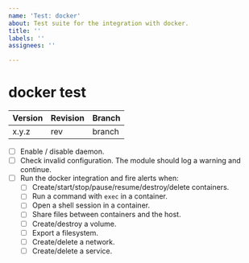 ```yaml
---
name: 'Test: docker'
about: Test suite for the integration with docker.
title: ''
labels: ''
assignees: ''

---
```


# docker test

| Version | Revision | Branch |
| --- | --- | --- |
| x.y.z | rev | branch |

- [ ] Enable / disable daemon.
- [ ] Check invalid configuration. The module should log a warning and continue.
- [ ] Run the docker integration and fire alerts when:
    - [ ] Create/start/stop/pause/resume/destroy/delete containers.
    - [ ] Run a command with `exec` in a container.
    - [ ] Open a shell session in a container.
    - [ ] Share files between containers and the host.
    - [ ] Create/destroy a volume.
    - [ ] Export a filesystem.
    - [ ] Create/delete a network.
    - [ ] Create/delete a service.